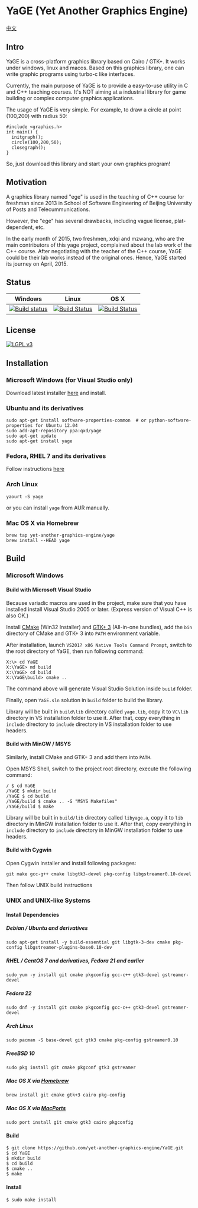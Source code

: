 # YaGE (Yet Another Graphics Engine)

[中文](https://github.com/yet-another-graphics-engine/YaGE/blob/master/README-zh.md)

## Intro

YaGE is a cross-platform graphics library based on Cairo / GTK+. It works under windows, linux and macos.
Based on this graphics library, one can write graphic programs using turbo-c like interfaces.

Currently, the main purpose of YaGE is to provide a easy-to-use utility in C and C++ teaching courses. It's NOT aiming at a industrial library for game building or complex computer graphics applications.

The usage of YaGE is very simple. For example, to draw a circle at point (100,200) with radius 50:

    #include <graphics.h>
    int main() {
      initgraph();
      circle(100,200,50);
      closegraph();
    }

So, just download this library and start your own graphics program!

## Motivation

A graphics library named "ege" is used in the teaching of C++ course for freshman since 2013 in School of Software Engineering of Beijing University of Posts and Telecummunications. 

However, the "ege" has several drawbacks, including vague license, plat-dependent, etc.

In the early month of 2015,  two freshmen, xdqi and mzwang, who are the main contributors of this yage project, complained about the lab work of the C++ course. After negotiating with the teacher of the C++ course, YaGE could be their lab works instead of the original ones. Hence, YaGE started its journey on April, 2015.

## Status

|Windows|Linux|OS X|
|------|-------|----|
|[![Build status](https://img.shields.io/appveyor/ci/xdqi/yage.svg)](https://ci.appveyor.com/project/xdqi/yage)|[![Build Status](https://img.shields.io/travis/yet-another-graphics-engine/YaGE.svg)](https://travis-ci.org/yet-another-graphics-engine/YaGE)|[![Build Status](https://img.shields.io/jenkins/s/https/ci.kirito.me/YaGE.svg)](https://ci.kirito.me/job/YaGE/)|

## License

[![LGPL v3](https://www.gnu.org/graphics/lgplv3-147x51.png)](https://www.gnu.org/licenses/)

## Installation

### Microsoft Windows (for Visual Studio only)

Download latest installer [here](https://dl.kirito.me/) and install.

### Ubuntu and its derivatives

```
sudo apt-get install software-properties-common  # or python-software-properties for Ubuntu 12.04
sudo add-apt-repository ppa:qxd/yage
sudo apt-get update
sudo apt-get install yage
```

### Fedora, RHEL 7 and its derivatives

Follow instructions [here](https://copr.fedoraproject.org/coprs/xdqi/YaGE/)

### Arch Linux

```
yaourt -S yage
```
or you can install `yage` from AUR manually.

### Mac OS X via Homebrew

```
brew tap yet-another-graphics-engine/yage
brew install --HEAD yage
```

## Build

### Microsoft Windows

#### Build with Microsoft Visual Studio

Because variadic macros are used in the project, make sure that you have installed install Visual Studio 2005 or later. (Express version of Visual C++ is also OK.)

Install [CMake](http://www.cmake.org/download/) (Win32 Installer) and [GTK+ 3](http://www.gtk.org/download/win32.php) (All-in-one bundles), add the `bin` directory of CMake and GTK+ 3 into `PATH` environment variable.

After installation, launch `VS201? x86 Native Tools Command Prompt`, switch to the root directory of YaGE, then run following command:

```
X:\> cd YaGE
X:\YaGE> md build
X:\YaGE> cd build
X:\YaGE\build> cmake ..
```

The command above will generate Visual Studio Solution inside `build` folder.

Finally, open `YaGE.sln` solution in `build` folder to build the library.

Library will be built in `build\lib` directory called `yage.lib`, copy it to `VC\lib` directory in VS installation folder to use it. After that, copy everything in `include` directory to `include` directory in VS installation folder to use headers.

#### Build with MinGW / MSYS

Similarly, install CMake and GTK+ 3 and add them into `PATH`.

Open MSYS Shell, switch to the project root directory, execute the following command:

```
/ $ cd YaGE
/YaGE $ mkdir build
/YaGE $ cd build
/YaGE/build $ cmake .. -G "MSYS Makefiles"
/YaGE/build $ make
```

Library will be built in `build/lib` directory called `libyage.a`, copy it to `lib` directory in MinGW installation folder to use it. After that, copy everything in `include` directory to `include` directory in MinGW installation folder to use headers.

#### Build with Cygwin

Open Cygwin installer and install following packages:

`git make gcc-g++ cmake libgtk3-devel pkg-config libgstreamer0.10-devel`

Then follow UNIX build instructions

### UNIX and UNIX-like Systems

#### Install Dependencies

##### Debian / Ubuntu and derivatives

`sudo apt-get install -y build-essential git libgtk-3-dev cmake pkg-config libgstreamer-plugins-base0.10-dev`

##### RHEL / CentOS 7 and derivatives, Fedora 21 and earlier

`sudo yum -y install git cmake pkgconfig gcc-c++ gtk3-devel gstreamer-devel`

##### Fedora 22

`sudo dnf -y install git cmake pkgconfig gcc-c++ gtk3-devel gstreamer-devel`

##### Arch Linux

`sudo pacman -S base-devel git gtk3 cmake pkg-config gstreamer0.10`

##### FreeBSD 10

`sudo pkg install git cmake pkgconf gtk3 gstreamer`

##### Mac OS X via [Homebrew](http://brew.sh/)

`brew install git cmake gtk+3 cairo pkg-config`

##### Mac OS X via [MacPorts](https://www.macports.org/)

`sudo port install git cmake gtk3 cairo pkgconfig`

#### Build

```
$ git clone https://github.com/yet-another-graphics-engine/YaGE.git
$ cd YaGE
$ mkdir build
$ cd build
$ cmake ..
$ make
```

#### Install

```
$ sudo make install
```
